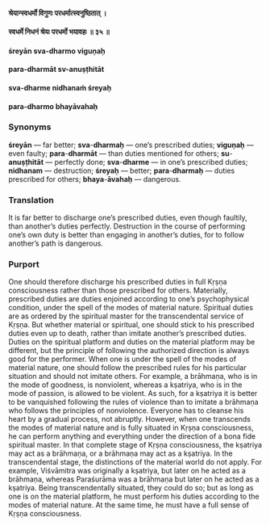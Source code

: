 #### श्रेयान्स्वधर्मो विगुणः परधर्मात्स्वनुष्ठितात् ।
#### स्वधर्मे निधनं श्रेयः परधर्मो भयावहः ॥ ३५ ॥

#### śreyān sva-dharmo viguṇaḥ
#### para-dharmāt sv-anuṣṭhitāt
#### sva-dharme nidhanaṁ śreyaḥ
#### para-dharmo bhayāvahaḥ

### Synonyms

**śreyān** — far better; **sva**-**dharmaḥ** — one’s prescribed duties; **viguṇaḥ** — even faulty; **para**-**dharmāt** — than duties mentioned for others; **su**-**anuṣṭhitāt** — perfectly done; **sva**-**dharme** — in one’s prescribed duties; **nidhanam** — destruction; **śreyaḥ** — better; **para**-**dharmaḥ** — duties prescribed for others; **bhaya**-**āvahaḥ** — dangerous.

### Translation

It is far better to discharge one’s prescribed duties, even though faultily, than another’s duties perfectly. Destruction in the course of performing one’s own duty is better than engaging in another’s duties, for to follow another’s path is dangerous.

### Purport

One should therefore discharge his prescribed duties in full Kṛṣṇa consciousness rather than those prescribed for others. Materially, prescribed duties are duties enjoined according to one’s psychophysical condition, under the spell of the modes of material nature. Spiritual duties are as ordered by the spiritual master for the transcendental service of Kṛṣṇa. But whether material or spiritual, one should stick to his prescribed duties even up to death, rather than imitate another’s prescribed duties. Duties on the spiritual platform and duties on the material platform may be different, but the principle of following the authorized direction is always good for the performer. When one is under the spell of the modes of material nature, one should follow the prescribed rules for his particular situation and should not imitate others. For example, a brāhmaṇa, who is in the mode of goodness, is nonviolent, whereas a kṣatriya, who is in the mode of passion, is allowed to be violent. As such, for a kṣatriya it is better to be vanquished following the rules of violence than to imitate a brāhmaṇa who follows the principles of nonviolence. Everyone has to cleanse his heart by a gradual process, not abruptly. However, when one transcends the modes of material nature and is fully situated in Kṛṣṇa consciousness, he can perform anything and everything under the direction of a bona fide spiritual master. In that complete stage of Kṛṣṇa consciousness, the kṣatriya may act as a brāhmaṇa, or a brāhmaṇa may act as a kṣatriya. In the transcendental stage, the distinctions of the material world do not apply. For example, Viśvāmitra was originally a kṣatriya, but later on he acted as a brāhmaṇa, whereas Paraśurāma was a brāhmaṇa but later on he acted as a kṣatriya. Being transcendentally situated, they could do so; but as long as one is on the material platform, he must perform his duties according to the modes of material nature. At the same time, he must have a full sense of Kṛṣṇa consciousness.